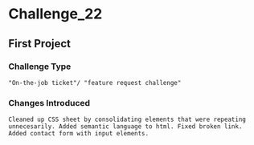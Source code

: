 # Challenge_22

## First Project

### Challenge Type

    "On-the-job ticket"/ "feature request challenge"

### Changes Introduced

    Cleaned up CSS sheet by consolidating elements that were repeating unnecesarily. Added semantic language to html. Fixed broken link. Added contact form with input elements.

    

